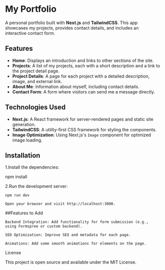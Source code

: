 # My Portfolio

A personal portfolio built with **Next.js** and **TailwindCSS**. This app showcases my projects, provides contact details, and includes an interactive contact form.

## Features

- **Home**: Displays an introduction and links to other sections of the site.
- **Projects**: A list of my projects, each with a short description and a link to the project detail page.
- **Project Details**: A page for each project with a detailed description, image, and external link.
- **About Me**: Information about myself, including contact details.
- **Contact Form**: A form where visitors can send me a message directly.

## Technologies Used

- **Next.js**: A React framework for server-rendered pages and static site generation.
- **TailwindCSS**: A utility-first CSS framework for styling the components.
- **Image Optimization**: Using Next.js's `Image` component for optimized image loading.

## Installation

1.Install the dependencies:

npm install

2.Run the development server:

    npm run dev

    Open your browser and visit http://localhost:3000.

##Features to Add

    Backend Integration: Add functionality for form submission (e.g., using Formspree or custom backend).

    SEO Optimization: Improve SEO and metadata for each page.

    Animations: Add some smooth animations for elements on the page.

License

This project is open source and available under the MIT License.
